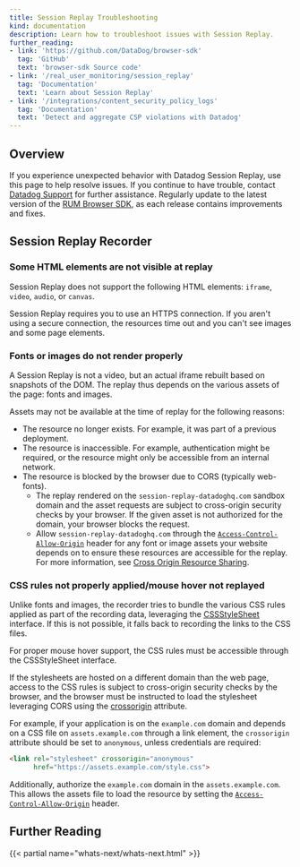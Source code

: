 ```yaml
---
title: Session Replay Troubleshooting
kind: documentation
description: Learn how to troubleshoot issues with Session Replay.
further_reading:
- link: 'https://github.com/DataDog/browser-sdk'
  tag: 'GitHub'
  text: 'browser-sdk Source code'
- link: '/real_user_monitoring/session_replay'
  tag: 'Documentation'
  text: 'Learn about Session Replay'
- link: '/integrations/content_security_policy_logs'
  tag: 'Documentation'
  text: 'Detect and aggregate CSP violations with Datadog'
---
```


## Overview

If you experience unexpected behavior with Datadog Session Replay, use this page to help resolve issues. If you continue to have trouble, contact [Datadog Support][1] for further assistance. Regularly update to the latest version of the [RUM Browser SDK][2], as each release contains improvements and fixes.

## Session Replay Recorder

### Some HTML elements are not visible at replay

Session Replay does not support the following HTML elements: `iframe`, `video`, `audio`, or `canvas`. 

Session Replay requires you to use an HTTPS connection. If you aren't using a secure connection, the resources time out and you can't see images and some page elements.

### Fonts or images do not render properly

A Session Replay is not a video, but an actual iframe rebuilt based on snapshots of the DOM. The replay thus depends on the various assets of the page: fonts and images.

Assets may not be available at the time of replay for the following reasons:

- The resource no longer exists. For example, it was part of a previous deployment.
- The resource is inaccessible. For example, authentication might be required, or the resource might only be accessible from an internal network.
- The resource is blocked by the browser due to CORS (typically web-fonts).
   - The replay rendered on the `session-replay-datadoghq.com` sandbox domain and the asset requests are subject to cross-origin security checks by your browser. If the given asset is not authorized for the domain, your browser blocks the request.
   - Allow `session-replay-datadoghq.com` through the [`Access-Control-Allow-Origin`][3] header for any font or image assets your website depends on to ensure these resources are accessible for the replay. For more information, see [Cross Origin Resource Sharing][4].

### CSS rules not properly applied/mouse hover not replayed

Unlike fonts and images, the recorder tries to bundle the various CSS rules applied as part of the recording data, leveraging the [CSSStyleSheet][5] interface. If this is not possible, it falls back to recording the links to the CSS files.

For proper mouse hover support, the CSS rules must be accessible through the CSSStyleSheet interface.

If the stylesheets are hosted on a different domain than the web page, access to the CSS rules is subject to cross-origin security checks by the browser, and the browser must be instructed to load the stylesheet leveraging CORS using the [crossorigin][6] attribute.

For example, if your application is on the `example.com` domain and depends on a CSS file on `assets.example.com` through a link element, the `crossorigin` attribute should be set to `anonymous`, unless credentials are required:

```html
<link rel="stylesheet" crossorigin="anonymous"
      href="https://assets.example.com/style.css">
```

Additionally, authorize the `example.com` domain in the `assets.example.com`. This allows the assets file to load the resource by setting the [`Access-Control-Allow-Origin`][3] header.

## Further Reading

{{< partial name="whats-next/whats-next.html" >}}

[1]: /help
[2]: https://github.com/DataDog/browser-sdk/blob/main/CHANGELOG.md
[3]: https://developer.mozilla.org/en-US/docs/Web/HTTP/Headers/Access-Control-Allow-Origin
[4]: https://developer.mozilla.org/en-US/docs/Web/HTTP/CORS
[5]: https://developer.mozilla.org/en-US/docs/Web/API/CSSStyleSheet
[6]: https://developer.mozilla.org/en-US/docs/Web/HTML/Attributes/crossorigin
